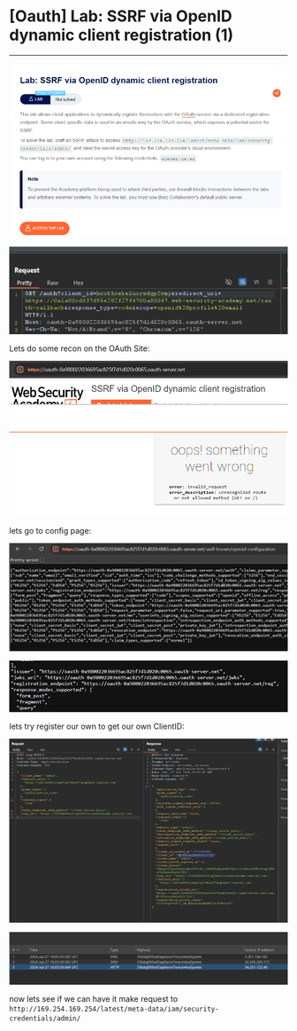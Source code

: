# [Oauth] Lab: SSRF via OpenID dynamic client registration (1)

---

![Untitled](%5BOauth%5D%20Lab%20SSRF%20via%20OpenID%20dynamic%20client%20registr%20b2a51160efb348de88bd4f0184984e5f/Untitled.png)

![Untitled](%5BOauth%5D%20Lab%20SSRF%20via%20OpenID%20dynamic%20client%20registr%20b2a51160efb348de88bd4f0184984e5f/Untitled%201.png)

Lets do some recon on the OAuth Site: 

![Untitled](%5BOauth%5D%20Lab%20SSRF%20via%20OpenID%20dynamic%20client%20registr%20b2a51160efb348de88bd4f0184984e5f/Untitled%202.png)

lets go to config page: 

![Untitled](%5BOauth%5D%20Lab%20SSRF%20via%20OpenID%20dynamic%20client%20registr%20b2a51160efb348de88bd4f0184984e5f/Untitled%203.png)

![Untitled](%5BOauth%5D%20Lab%20SSRF%20via%20OpenID%20dynamic%20client%20registr%20b2a51160efb348de88bd4f0184984e5f/Untitled%204.png)

lets try register our own to get our own ClientID:

![Untitled](%5BOauth%5D%20Lab%20SSRF%20via%20OpenID%20dynamic%20client%20registr%20b2a51160efb348de88bd4f0184984e5f/Untitled%205.png)

![Untitled](%5BOauth%5D%20Lab%20SSRF%20via%20OpenID%20dynamic%20client%20registr%20b2a51160efb348de88bd4f0184984e5f/Untitled%206.png)

now lets see if we can have it make request to `http://169.254.169.254/latest/meta-data/iam/security-credentials/admin/`